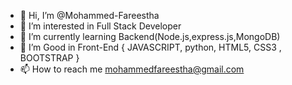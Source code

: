 - 👋 Hi, I’m @Mohammed-Fareestha
- 👀 I’m interested in Full Stack Developer
- 🌱 I’m currently learning Backend(Node.js,express.js,MongoDB) 
- 💞️ I’m Good in Front-End { JAVASCRIPT, python, HTML5, CSS3 , BOOTSTRAP }
- 📫 How to reach me mohammedfareestha@gmail.com 

<!---
Mohammed-Fareestha/Mohammed-Fareestha is a ✨ special ✨ repository because its `README.md` (this file) appears on your GitHub profile.
You can click the Preview link to take a look at your changes.
--->

